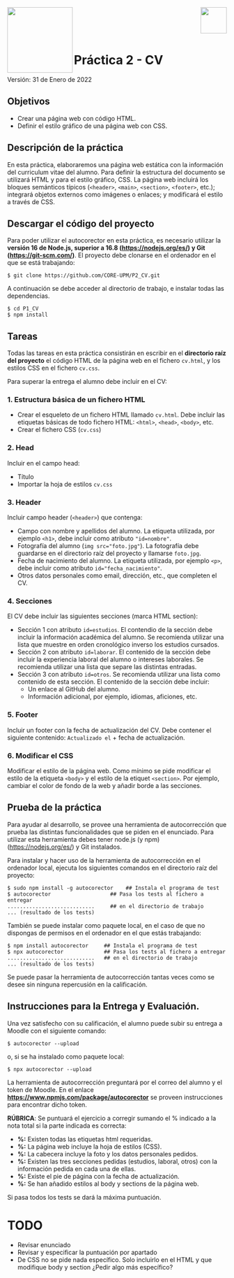 <img  align="left" width="150" style="float: left;" src="https://www.upm.es/sfs/Rectorado/Gabinete%20del%20Rector/Logos/UPM/CEI/LOGOTIPO%20leyenda%20color%20JPG%20p.png">
<img  align="right" width="60" style="float: right;" src="http://www.dit.upm.es/figures/logos/ditupm-big.gif">

<br/><br/><br/>

# Práctica 2 - CV

Versión: 31 de Enero de 2022

## Objetivos

* Crear una página web con código HTML.
* Definir el estilo gráfico de una página web con CSS.


## Descripción de la práctica

En esta práctica, elaboraremos una página web estática con la información del curriculum vitae del alumno. Para definir la estructura del documento se utilizará HTML y para el estilo gráfico, CSS. La página web incluirá los bloques semánticos típicos (`<header>`, `<main>`, `<section>`, `<footer>`, etc.); integrará objetos externos como imágenes o enlaces; y modificará el estilo a través de CSS.    


## Descargar el código del proyecto

Para poder utilizar el autocorector en esta práctica, es necesario utilizar la **versión 16 de Node.js, superior a 16.8 (https://nodejs.org/es/) y Git (https://git-scm.com/)**.
El proyecto debe clonarse en el ordenador en el que se está trabajando:

```
$ git clone https://github.com/CORE-UPM/P2_CV.git
```

A continuación se debe acceder al directorio de trabajo, e instalar todas las dependencias.

```
$ cd P1_CV
$ npm install
```

## Tareas

Todas las tareas en esta práctica consistirán en escribir en el **directorio raíz del proyecto** el código HTML de la página web en el fichero `cv.html`, y los estilos CSS en el fichero `cv.css`.

Para superar la entrega el alumno debe incluir en el CV:

### 1. Estructura básica de un fichero HTML

* Crear el esqueleto de un fichero HTML llamado `cv.html`. Debe incluir las etiquetas básicas de todo fichero HTML: `<html>`, `<head>`, `<body>`, etc. 
* Crear el fichero CSS (`cv.css`)

### 2. Head

Incluir en el campo head:
* Título
* Importar la hoja de estilos `cv.css`

### 3. Header

Incluir campo header (`<header>`) que contenga:
* Campo con nombre y apellidos del alumno. La etiqueta utilizada, por ejemplo `<h1>`, debe incluir como atributo `"id=nombre"`. 
* Fotografía del alumno (`img src="foto.jpg"`). La fotografía debe guardarse en el directorio raíz del proyecto y llamarse `foto.jpg`. 
* Fecha de nacimiento del alumno. La etiqueta utilizada, por ejemplo `<p>`, debe incluir como atributo `id="fecha_nacimiento"`.
* Otros datos personales como email, dirección, etc., que completen el CV.

### 4. Secciones

El CV debe incluir las siguientes secciones (marca HTML section):

* Sección 1 con atributo `id=estudios`. El contendio de la sección debe incluir la información académica del alumno. Se recomienda utilizar una lista que muestre en orden cronológico inverso los estudios cursados.
* Sección 2 con atributo `id=laborar`. El contenido de la sección debe incluir la experiencia laboral del alumno o intereses laborales. Se recomienda utilizar una lista que separe las distintas entradas.
* Sección 3 con atributo `id=otros`. Se recomienda utilizar una lista como contenido de esta sección. El contenido de la sección debe incluir:
  * Un enlace al GitHub del alumno.
  * Información adicional, por ejemplo, idiomas, aficiones, etc.

### 5. Footer

Incluir un footer con la fecha de actualización del CV. Debe contener el siguiente contenido: `Actualizado el` + fecha de actualización.

### 6. Modificar el CSS

Modificar el estilo de la página web. Como mínimo se pide modificar el estilo de la etiqueta `<body>` y el estilo de la etiquet `<section>`. Por ejemplo, cambiar el color de fondo de la web y añadir borde a las secciones.

## Prueba de la práctica

Para ayudar al desarrollo, se provee una herramienta de autocorrección que prueba las distintas funcionalidades que se piden en el enunciado. Para utilizar esta herramienta debes tener node.js (y npm) (https://nodejs.org/es/) y Git instalados.

Para instalar y hacer uso de la herramienta de autocorrección en el ordenador local, ejecuta los siguientes comandos en el directorio raíz del proyecto:

```
$ sudo npm install -g autocorector    ## Instala el programa de test
$ autocorector                   ## Pasa los tests al fichero a entregar
............................     ## en el directorio de trabajo
... (resultado de los tests)
```

También se puede instalar como paquete local, en el caso de que no dispongas de permisos en 
el ordenador en el que estás trabajando:

```
$ npm install autocorector     ## Instala el programa de test
$ npx autocorector             ## Pasa los tests al fichero a entregar
............................   ## en el directorio de trabajo
... (resultado de los tests)
```

Se puede pasar la herramienta de autocorrección tantas veces como se desee sin ninguna repercusión en la calificación.



## Instrucciones para la Entrega y Evaluación.

Una vez satisfecho con su calificación, el alumno puede subir su entrega a Moodle con el siguiente comando:

```
$ autocorector --upload
```

o, si se ha instalado como paquete local:

```
$ npx autocorector --upload
```

La herramienta de autocorrección preguntará por el correo del alumno y el token de Moodle. 
En el enlace **https://www.npmjs.com/package/autocorector** se proveen instrucciones para encontrar dicho token.

**RÚBRICA**: Se puntuará el ejercicio a corregir sumando el % indicado a la nota total si la parte indicada es correcta:

- **%:** Existen todas las etiquetas html requeridas. 
- **%:** La página web incluye la hoja de estilos (CSS).
- **%:** La cabecera incluye la foto y los datos personales pedidos.
- **%:** Existen las tres secciones pedidas (estudios, laboral, otros) con la información pedida en cada una de ellas.
- **%:** Existe el pie de página con la fecha de actualización.
- **%:** Se han añadido estilos al body y sections de la página web.


Si pasa todos los tests se dará la máxima puntuación.


# TODO

- Revisar enunciado
- Revisar y especificar la puntuación por apartado
- De CSS no se pide nada específico. Solo incluirlo en el HTML y que modifique body y section ¿Pedir algo más específico?
